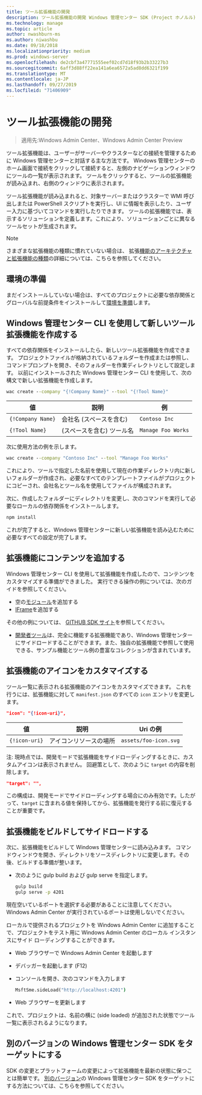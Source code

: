 ```yaml
---
title: ツール拡張機能の開発
description: ツール拡張機能の開発 Windows 管理センター SDK (Project ホノルル)
ms.technology: manage
ms.topic: article
author: nwashburn-ms
ms.author: niwashbu
ms.date: 09/18/2018
ms.localizationpriority: medium
ms.prod: windows-server
ms.openlocfilehash: de2cbf3a47771555eef02cd7d18f93b2b33227b3
ms.sourcegitcommit: 6aff3d88ff22ea141a6ea6572a5ad8dd6321f199
ms.translationtype: MT
ms.contentlocale: ja-JP
ms.lasthandoff: 09/27/2019
ms.locfileid: "71406909"
---
```

# <a name="develop-a-tool-extension"></a>ツール拡張機能の開発

>適用先:Windows Admin Center、Windows Admin Center Preview

ツール拡張機能は、ユーザーがサーバーやクラスターなどの接続を管理するために Windows 管理センターと対話する主な方法です。 Windows 管理センターのホーム画面で接続をクリックして接続すると、左側のナビゲーションウィンドウにツールの一覧が表示されます。 ツールをクリックすると、ツールの拡張機能が読み込まれ、右側のウィンドウに表示されます。

ツール拡張機能が読み込まれると、対象サーバーまたはクラスターで WMI 呼び出しまたは PowerShell スクリプトを実行し、UI に情報を表示したり、ユーザー入力に基づいてコマンドを実行したりできます。 ツールの拡張機能では、表示するソリューションを定義します。これにより、ソリューションごとに異なるツールセットが生成されます。

> [!NOTE]
> さまざまな拡張機能の種類に慣れていない場合は、 拡張[機能のアーキテクチャと拡張機能の種類](understand-extensions.md)の詳細については、こちらを参照してください。

## <a name="prepare-your-environment"></a>環境の準備

まだインストールしていない場合は、すべてのプロジェクトに必要な依存関係とグローバルな前提条件をインストールして[環境を準備](prepare-development-environment.md)します。

## <a name="create-a-new-tool-extension-with-the-windows-admin-center-cli"></a>Windows 管理センター CLI を使用して新しいツール拡張機能を作成する ##

すべての依存関係をインストールしたら、新しいツール拡張機能を作成できます。  プロジェクトファイルが格納されているフォルダーを作成または参照し、コマンドプロンプトを開き、そのフォルダーを作業ディレクトリとして設定します。  以前にインストールされた Windows 管理センター CLI を使用して、次の構文で新しい拡張機能を作成します。

``` cmd
wac create --company "{!Company Name}" --tool "{!Tool Name}"
```

| 値 | 説明 | 例 |
| ----- | ----------- | ------- |
| ```{!Company Name}``` | 会社名 (スペースを含む) | ```Contoso Inc``` |
| ```{!Tool Name}``` | (スペースを含む) ツール名 | ```Manage Foo Works``` |

次に使用方法の例を示します。

``` cmd
wac create --company "Contoso Inc" --tool "Manage Foo Works"
```

これにより、ツールで指定した名前を使用して現在の作業ディレクトリ内に新しいフォルダーが作成され、必要なすべてのテンプレートファイルがプロジェクトにコピーされ、会社名とツール名を使用してファイルが構成されます。  

次に、作成したフォルダーにディレクトリを変更し、次のコマンドを実行して必要なローカルの依存関係をインストールします。

``` cmd
npm install
```

これが完了すると、Windows 管理センターに新しい拡張機能を読み込むために必要なすべての設定が完了します。 

## <a name="add-content-to-your-extension"></a>拡張機能にコンテンツを追加する

Windows 管理センター CLI を使用して拡張機能を作成したので、コンテンツをカスタマイズする準備ができました。  実行できる操作の例については、次のガイドを参照してください。

- 空の[モジュール](guides/add-module.md)を追加する
- [IFrame](guides/add-iframe.md)を追加する
 
その他の例については、 [GITHUB SDK サイト](https://aka.ms/wacsdk)を参照してください。
-  [開発者ツール](https://github.com/Microsoft/windows-admin-center-sdk/tree/master/windows-admin-center-developer-tools)は、完全に機能する拡張機能であり、Windows 管理センターにサイドロードすることができます。また、独自の拡張機能で参照して使用できる、サンプル機能とツール例の豊富なコレクションが含まれています。

## <a name="customize-your-extensions-icon"></a>拡張機能のアイコンをカスタマイズする

ツール一覧に表示される拡張機能のアイコンをカスタマイズできます。  これを行うには、拡張機能に対して ```manifest.json``` のすべての ```icon``` エントリを変更します。

``` json
"icon": "{!icon-uri}",
```

| 値 | 説明 | Uri の例 |
| ----- | ----------- | ------- |
| ```{!icon-uri}``` | アイコンリソースの場所 | ```assets/foo-icon.svg``` |

注: 現時点では、開発モードで拡張機能をサイドローディングするときに、カスタムアイコンは表示されません。  回避策として、次のように ```target``` の内容を削除します。

``` json
"target": "",
```

この構成は、開発モードでサイドローディングする場合にのみ有効です。したがって、```target``` に含まれる値を保持してから、拡張機能を発行する前に復元することが重要です。

## <a name="build-and-side-load-your-extension"></a>拡張機能をビルドしてサイドロードする

次に、拡張機能をビルドして Windows 管理センターに読み込みます。  コマンドウィンドウを開き、ディレクトリをソースディレクトリに変更します。その後、ビルドする準備が整います。

* 次のように gulp build および gulp serve を指定します。

    ``` cmd
    gulp build
    gulp serve -p 4201
    ```

現在空いているポートを選択する必要があることに注意してください。 Windows Admin Center が実行されているポートは使用しないでください。

ローカルで提供されるプロジェクトを Windows Admin Center に追加することで、プロジェクトをテスト用に Windows Admin Center のローカル インスタンスにサイド ローディングすることができます。

* Web ブラウザーで Windows Admin Center を起動します
* デバッガーを起動します (F12)
* コンソールを開き、次のコマンドを入力します

    ``` cmd
    MsftSme.sideLoad("http://localhost:4201")
    ```

*   Web ブラウザーを更新します

これで、プロジェクトは、名前の横に (side loaded) が追加された状態でツール一覧に表示されるようになります。

## <a name="target-a-different-version-of-the-windows-admin-center-sdk"></a>別のバージョンの Windows 管理センター SDK をターゲットにする

SDK の変更とプラットフォームの変更によって拡張機能を最新の状態に保つことは簡単です。  [別のバージョン](target-sdk-version.md)の Windows 管理センター SDK をターゲットにする方法については、こちらを参照してください。